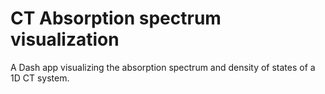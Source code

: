 # CT Absorption spectrum visualization
A Dash app visualizing the absorption spectrum and density of states of a 1D CT system.